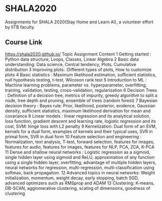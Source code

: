 # SHALA2020

Assignments for SHALA 2020(Stay Home and Learn AI), a volunteer effort by IITB faculty.

## Course Link
https://shala2020.github.io/
Topic
Assignment	Content
1	Getting started : Python data structure, Loops, Classes, Linear Algebra
2	Basic data understanding: Data science, Central tendency, Plots, Cumulative distribution
3	Improving plots: :Different types of plots, How to customize plots
4	Basic statistics : Maximum likelihood estimation, sufficient statistics, null hypothesis testing, t-test, Wilcoxon rank test
5	Introduction to ML : Machine learning problems, parameter vs. hyperparameter, overfitting, training, validation, testing, cross-validation, regularization
6	Decision Trees : Definition of a decision tree, metrics of impurity, greedy algorithm to split a node, tree depth and pruning, ensemble of trees (random forest)
7	Bayesian decision theory : Bayes rule: Prior, likelihood, posterior, evidence, Gaussian density, sufficient statistics, maximum likelihood derivation for mean and covariance
8	Linear models : linear regression and its analytical solution, loss function, gradient descent and learning rate, logistic regression and its cost, SVM: hinge loss with L2 penalty
9	Kernelization: Dual form of an SVM, kernels for a dual form, examples of kernels and their typical uses, SVR in primal form, SVR in dual form
10	Feature selection and engineering : Normalization, text analysis, T-test, forward selection, features for images, features for audio, features for images, features for NLP, PCA, ZCA, K-PCA
11	Dense and shallow neural networks : Logistic regression as a sigmoid, single hidden layer using sigmoid and ReLU, approximation of any function using a single hidden layer, overfitting, advantage of multiple hidden layers, neural networks for regression, multi-regression, multi-classification using softmax, back propagation.
12	Advanced topics in neural networks: Weight initialization, momentum, weight decay, early stopping, batch SGD, advanced optimizers such as RMSprop and ADAM
13	Clustering: K-means, DB-SCAN, agglomerative clustering, scaling of dimensions, goodness of clustering
